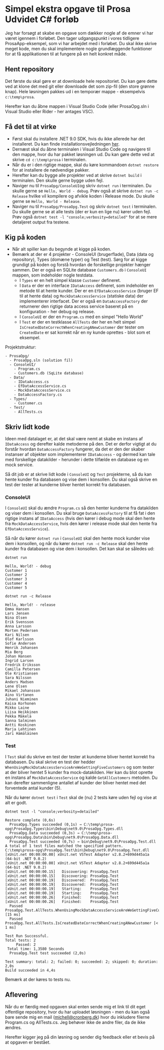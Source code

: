 # Simpel ekstra opgave til Prosa Udvidet C# forløb

Jeg har forsøgt at skabe en opgave som dækker nogle af de emner vi har været igennem i forløbet. Den tager udgangspunkt i vores tidligere ProsaApp-eksempel, som vi har arbejdet med i forløbet. Du skal ikke skrive meget kode, men du skal implementere nogle grundlæggende funktioner for at få applikationen til at fungere på en helt konkret måde.

## Hent repository

Det første du skal gøre er at downloade hele repositoriet. Du kan gøre dette ved at klone det med git eller downloade det som zip-fil (den store grønne knap). Hele løsningen pakkes ud i en temporær mappe - eksempelvis `c:\temp\prosa`.

Herefter kan du åbne mappen i Visual Studio Code (eller ProsaOpg.sln i Visual Studio eller Rider - her antages VSC). 

## Få det til at virke

- Først skal du installere .NET 9.0 SDK, hvis du ikke allerede har det installeret. Du kan finde installationsvejledningen [her](https://dotnet.microsoft.com/en-us/download/dotnet/9.0).
- Dernæst skal du åbne terminalen i Visual Studio Code og navigere til den mappe, hvor du har pakket løsningen ud. Du kan gøre dette ved at skrive `cd c:\temp\prosa` i terminalen.
- Når du er i den rigtige mappe, skal du køre kommandoen `dotnet restore` for at installere de nødvendige pakker.
- Herefter kan du bygge alle projekter ved at skrive `dotnet build` i terminalen. Den skulle gerne bygge uden fejl.
- Naviger nu til `ProsaOpg/ConsoleUI`og skriv `dotnet run` i terminalen. Du skulle gerne se `Hello, World - debug`. Prøv også at skrive `dotnet run -c Release` hvilke vil kompilere og afvikle koden i Release mode. Du skulle gerne se `Hello, World - Release`.
- Naviger nu til `ProsaOpg/ProsaOpg.Test` og skriv `dotnet test` i terminalen. Du skulle gerne se at alle tests (der er kun en lige nu) kører uden fejl. Prøv også `dotnet test -l "console;verbosity=detailed"` for at se mere detaljeret output fra testene.

## Kig på koden

- Når alt spiller kan du begynde at kigge på koden. 
- Bemærk at der er 4 projekter - ConsoleUI (brugerflade), Data (data og repository), Types (domæne typer) og Test (test). Sørg for at kigge grundigt på koden og forstå hvordan de forskellige projekter hænger sammen. Der er også en SQLite database `Customers.db` i `ConsoleUI` mappen, som indeholder nogle testdata.
    - I `Types` er en helt simpel klasse `Customer` defineret. 
    - I `Data` er der en interface `IDataAccess` defineret, som indeholder en metode til at hente kunder. Der er en `EfDataAccessService` (bruger EF til at hente data) og `MockDataAccessService` (statiske data) der implementerer interfacet. Der er også en `DataAccessFactory` der returnerer den rigtige data access service baseret på en konfiguration - her debug og release.
    - I `ConsoleUI` er der en `Program.cs` med en simpel "Hello World"
    - I `Test` er der en testklasse `AllTests` der her en helt simpel `IsCreatedDateCorrectWhenCreatingANewCustomer` der tester om `CreatedDate` er sat korrekt når en ny kunde oprettes - blot som et eksempel.

Projektstruktur:

```
- ProsaOpg/
  - ProsaOpg.sln (solution fil)
  - ConsoleUI/
    - Program.cs
    - Customers.db (SqLite database)
  - Data/
    - IDataAccess.cs
    - EfDataAccessService.cs
    - MockDataAccessService.cs
    - DataAccessFactory.cs
  - Types/
    - Customer.cs
  - Test/
    - AllTests.cs
```

## Skriv lidt kode

Ideen med datalaget er, at det skal være nemt at skabe en instans af `IDataAccess` og derefter kalde metoderne på den. Det er derfor vigtigt at du forstår hvordan `DataAccessFactory` fungerer, da det er den der skaber instanser af objekter som implementerer `IDataAccess` - og dermed kan tale med forskellige datakilder - herunder i dette tilfælde en database og en mock service.

Så dit job er at skrive lidt kode i `ConsoleUI` og `Test` projekterne, så du kan hente kunder fra databasen og vise dem i konsollen. Du skal også skrive en test der tester at kunderne bliver hentet korrekt fra databasen.

### ConsoleUI

I `ConsoleUI` skal du ændre `Program.cs` så den henter kunderne fra datakilden og viser dem i konsollen. Du skal bruge `DataAccessFactory` til at få fat i den rigtige instans af `IDataAccess` (hvis den kører i debug mode skal den hente fra `MockDataAccessService`, hvis den kører i release mode skal den hente fra `EfDataAccessService`). 

Så når du kører `dotnet run` i `ConsoleUI` skal den hente mock kunder vise dem i konsollen, og når du kører `dotnet run -c Release` skal den hente kunder fra databasen og vise dem i konsollen. Det kan skal se således ud:

```batch
dotnet run

Hello, World! - debug
Customer 1
Customer 2
Customer 3
Customer 4
Customer 5

dotnet run -c Release

Hello, World! - release
Emma Hansen
Lars Jensen
Nina Olsen
Erik Svensson
Anna Larsson
Morten Pedersen
Kari Nilsen
Olof Karlsson
Sofie Andersen
Henrik Johansen
Mia Berg
Johan Hansen
Ingrid Larsen
Fredrik Eriksson
Camilla Petersen
Ole Kristiansen
Sara Nilsson
Anders Madsen
Lene Olsen
Mikael Johansson
Aino Virtanen
Juhani Nieminen
Kaisa Korhonen
Mikko Laine
Liisa Heikkinen
Pekka Mäkelä
Sanna Salminen
Antti Koskinen
Marja Lehtinen
Jari Hämäläinen
```

### Test

I `Test` skal du skrive en test der tester at kunderne bliver hentet korrekt fra databasen. Du skal skrive en test der hedder `WhenUsingMockDataAccessServiceAreWeGettingFiveCustomers` og som tester at der bliver hentet 5 kunder fra mock-datakilden. Her kan du blot oprette en instans af `MockDataAccessService` og kalde `GetAllCustomers` metoden. Du kan derefter sammenligne antallet af kunder der bliver hentet med det forventede antal kunder (5).

Når du kører `dotnet test` i `Test` skal de (nu) 2 tests køre uden fejl og vise at alt er godt.

```batch
dotnet test -l "console;verbosity=detailed"    

Restore complete (0,6s)
  ProsaOpg.Types succeeded (0,1s) → C:\temp\prosa-opg\ProsaOpg.Types\bin\Debug\net9.0\ProsaOpg.Types.dll     
  ProsaOpg.Data succeeded (0,3s) → C:\temp\prosa-opg\ProsaOpg.Data\bin\Debug\net9.0\ProsaOpg.Data.dll
  ProsaOpg.Test succeeded (0,7s) → bin\Debug\net9.0\ProsaOpg.Test.dll
A total of 1 test files matched the specified pattern.
C:\temp\prosa-opg\ProsaOpg.Test\bin\Debug\net9.0\ProsaOpg.Test.dll
[xUnit.net 00:00:00.00] xUnit.net VSTest Adapter v2.8.2+699d445a1a (64-bit .NET 9.0.2)
[xUnit.net 00:00:00.00] xUnit.net VSTest Adapter v2.8.2+699d445a1a (64-bit .NET 9.0.2)
[xUnit.net 00:00:00.15]   Discovering: ProsaOpg.Test
[xUnit.net 00:00:00.15]   Discovering: ProsaOpg.Test
[xUnit.net 00:00:00.19]   Discovered:  ProsaOpg.Test
[xUnit.net 00:00:00.19]   Discovered:  ProsaOpg.Test
[xUnit.net 00:00:00.19]   Starting:    ProsaOpg.Test
[xUnit.net 00:00:00.19]   Starting:    ProsaOpg.Test
[xUnit.net 00:00:00.26]   Finished:    ProsaOpg.Test
[xUnit.net 00:00:00.26]   Finished:    ProsaOpg.Test
  Passed ProsaOpg.Test.AllTests.WhenUsingMockDataAccessServiceAreWeGettingFiveCustomers [15 ms]
  Passed ProsaOpg.Test.AllTests.IsCreatedDateCorrectWhenCreatingANewCustomer [< 1 ms]

Test Run Successful.
Total tests: 2
     Passed: 2
 Total time: 1,3580 Seconds
  ProsaOpg.Test test succeeded (2,0s)

Test summary: total: 2; failed: 0; succeeded: 2; skipped: 0; duration: 2,0s
Build succeeded in 4,4s
```

Bemærk at der køres to tests nu.

## Aflevering

Når du er færdig med opgaven skal enten sende mig et link til dit eget offentlige repository, hvor
du har uploadet løsningen - men du kan også bare sende mig en mail (michell@cronberg.dk) hvor du inkludere filerne Program.cs og AllTests.cs. Jeg behøver ikke de andre filer, da de ikke ændres.

Herefter kigger jeg på din løsning og sender dig feedback eller et bevis på at opgaven er bestået.